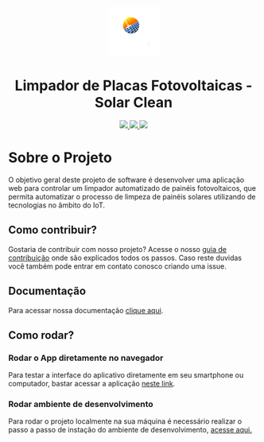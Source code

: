 <div align="center">
  <img src="https://github.com/PI2-Grupo4/Front-end/blob/main/src/assets/images/logo.png" alt="logo">
</div>

<h1 align="center">Limpador de Placas Fotovoltaicas - Solar Clean </h1>
<p align="center">
<a href="https://opensource.org/licenses/gpl-3.0.html">
  <img src="https://img.shields.io/badge/License-MIT-blue.svg">
</a>
<a href="https://open.vscode.dev/PI2-Grupo4/Front-end">
  <img src="https://img.shields.io/badge/Visual%20Studio%20Code-0078d7.svg?style=for-the-badge&logo=visual-studio-code&logoColor=white">
</a>
<a href="https://nodejs.org/en/blog/release/v14.18.1/">
  <img src="https://img.shields.io/badge/node-14.18.1-brightgreen.svg">
</a>
</p>

# Sobre o Projeto

O objetivo geral deste projeto de software é desenvolver uma aplicação web para controlar um limpador automatizado de painéis fotovoltaicos, que permita automatizar o processo de limpeza de painéis solares utilizando de tecnologias no âmbito do IoT.

## Como contribuir?

Gostaria de contribuir com nosso projeto? Acesse o nosso [guia de contribuição](https://github.com/PI2-Grupo4/Front-end/blob/main/CONTRIBUTING.md) onde são explicados todos os passos.
Caso reste duvidas você também pode entrar em contato conosco criando uma issue.

## Documentação

Para acessar nossa documentação [clique aqui](https://github.com/PI2-Grupo4/Docs#readme).

## Como rodar?

### Rodar o App diretamente no navegador

Para testar a interface do aplicativo diretamente em seu smartphone ou computador, bastar acessar a aplicação [neste link](https://solar-clean.herokuapp.com/).

### Rodar ambiente de desenvolvimento

Para rodar o projeto localmente na sua máquina é necessário realizar o passo a passo de instação do ambiente de desenvolvimento, [acesse aqui.](guia-instalacao.md)
